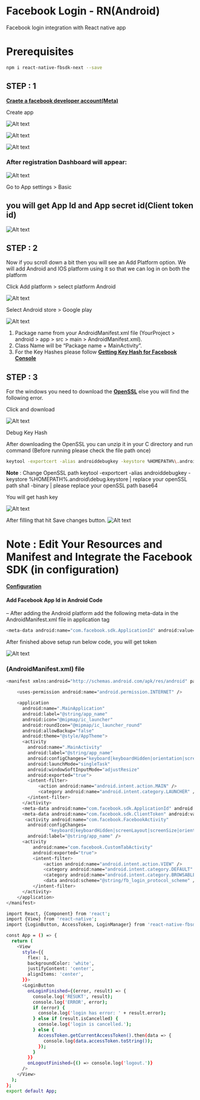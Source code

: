 # Facebook Login - RN(Android)

Facebook login integration with React native app

# Prerequisites

```bash
npm i react-native-fbsdk-next --save
```

## STEP : 1

[**Craete a facebook developer account(Meta)**](https://developers.facebook.com/apps/)

Create app

![Alt text](image.png)

![Alt text](image-1.png)

![Alt text](image-2.png)

### After registration Dashboard will appear:

![Alt text](image-3.png)

Go to App settings > Basic

## you will get App Id and App secret id(Client token id)

![Alt text](image-4.png)

## STEP : 2

Now if you scroll down a bit then you will see an Add Platform option. We will add Android and IOS platform using it so that we can log in on both the platform

Click Add platform > select platform Android

![Alt text](image-5.png)

Select Android store > Google play

![Alt text](image-6.png)

1. Package name from your AndroidManifest.xml file (YourProject > android > app > src > main > AndroidManifest.xml).
2. Class Name will be “Package name + MainActivity”.
3. For the Key Hashes please follow [**Getting Key Hash for Facebook Console**](https://aboutreact.com/getting-key-hash-for-facebook-console/)

## STEP : 3

For the windows you need to download the [**OpenSSL**](https://code.google.com/archive/p/openssl-for-windows/downloads) else you will find the following error.

Click and download

![Alt text](image-7.png)

Debug Key Hash

After downloading the OpenSSL you can unzip it in your C directory and run command (Before running please check the file path once)

```bash
keytool -exportcert -alias androiddebugkey -keystore %HOMEPATH%\.android\debug.keystore | C:\openssl\bin\openssl.exe  sha1 -binary | C:\openssl\bin\openssl.exe base64
```

**Note** : Change OpenSSL path
keytool -exportcert -alias androiddebugkey -keystore %HOMEPATH%\.android\debug.keystore | replace your openSSL path sha1 -binary | please replace your openSSL path base64

You will get hash key

![Alt text](image-8.png)

After filling that hit Save changes button.
![Alt text](image-9.png)

# Note : Edit Your Resources and Manifest and Integrate the Facebook SDK (in configuration)

[**Configuration**](https://developers.facebook.com/docs/facebook-login/android)

#### Add Facebook App Id in Android Code

– After adding the Android platform add the following meta-data in the AndroidManifest.xml file in application tag

```bash
<meta-data android:name="com.facebook.sdk.ApplicationId" android:value="@string/facebook_app_id"/>
```

After finished above setup run below code, you will get token

![Alt text](image-10.png)

### (AndroidManifest.xml) file

```bash
<manifest xmlns:android="http://schemas.android.com/apk/res/android" package="com.facebooklogin">

    <uses-permission android:name="android.permission.INTERNET" />

    <application
      android:name=".MainApplication"
      android:label="@string/app_name"
      android:icon="@mipmap/ic_launcher"
      android:roundIcon="@mipmap/ic_launcher_round"
      android:allowBackup="false"
      android:theme="@style/AppTheme">
      <activity
        android:name=".MainActivity"
        android:label="@string/app_name"
        android:configChanges="keyboard|keyboardHidden|orientation|screenLayout|screenSize|smallestScreenSize|uiMode"
        android:launchMode="singleTask"
        android:windowSoftInputMode="adjustResize"
        android:exported="true">
        <intent-filter>
            <action android:name="android.intent.action.MAIN" />
            <category android:name="android.intent.category.LAUNCHER" />
        </intent-filter>
      </activity>
      <meta-data android:name="com.facebook.sdk.ApplicationId" android:value="@string/facebook_app_id"/>
   	  <meta-data android:name="com.facebook.sdk.ClientToken" android:value="@string/facebook_client_token"/>
       <activity android:name="com.facebook.FacebookActivity"
        android:configChanges=
                "keyboard|keyboardHidden|screenLayout|screenSize|orientation"
        android:label="@string/app_name" />
      <activity
          android:name="com.facebook.CustomTabActivity"
          android:exported="true">
          <intent-filter>
              <action android:name="android.intent.action.VIEW" />
              <category android:name="android.intent.category.DEFAULT" />
              <category android:name="android.intent.category.BROWSABLE" />
              <data android:scheme="@string/fb_login_protocol_scheme" />
          </intent-filter>
      </activity>
    </application>
</manifest>

```

```bash
import React, {Component} from 'react';
import {View} from 'react-native';
import {LoginButton, AccessToken, LoginManager} from 'react-native-fbsdk-next';

const App = () => {
  return (
    <View
      style={{
        flex: 1,
        backgroundColor: 'white',
        justifyContent: 'center',
        alignItems: 'center',
      }}>
      <LoginButton
        onLoginFinished={(error, result) => {
          console.log('RESUKT', result);
          console.log('ERROR', error);
          if (error) {
            console.log('login has error: ' + result.error);
          } else if (result.isCancelled) {
            console.log('login is cancelled.');
          } else {
            AccessToken.getCurrentAccessToken().then(data => {
              console.log(data.accessToken.toString());
            });
          }
        }}
        onLogoutFinished={() => console.log('logout.')}
      />
    </View>
  );
};
export default App;
```
